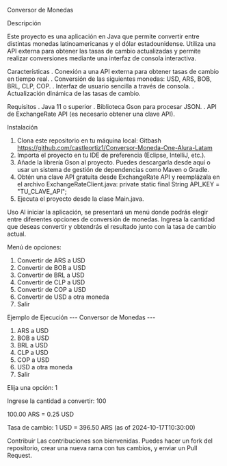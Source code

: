 Conversor de Monedas

Descripción

Este proyecto es una aplicación en Java que permite convertir entre distintas monedas latinoamericanas y el dólar estadounidense. 
Utiliza una API externa para obtener las tasas de cambio actualizadas y permite realizar conversiones mediante una interfaz de consola interactiva.

Características
. Conexión a una API externa para obtener tasas de cambio en tiempo real.
. Conversión de las siguientes monedas: USD, ARS, BOB, BRL, CLP, COP.
. Interfaz de usuario sencilla a través de consola.
. Actualización dinámica de las tasas de cambio.

Requisitos
. Java 11 o superior
. Biblioteca Gson para procesar JSON.
. API de ExchangeRate API (es necesario obtener una clave API).

Instalación
1. Clona este repositorio en tu máquina local:
Gitbash
https://github.com/castleortiz1/Conversor-Moneda-One-Alura-Latam
2. Importa el proyecto en tu IDE de preferencia (Eclipse, IntelliJ, etc.).
3. Añade la librería Gson al proyecto. Puedes descargarla desde aquí o usar un sistema de gestión de dependencias como Maven o Gradle.
4. Obtén una clave API gratuita desde ExchangeRate API y reemplázala en el archivo ExchangeRateClient.java:
private static final String API_KEY = "TU_CLAVE_API";
5. Ejecuta el proyecto desde la clase Main.java.

Uso
Al iniciar la aplicación, se presentará un menú donde podrás elegir entre diferentes opciones de conversión de monedas.
Ingresa la cantidad que deseas convertir y obtendrás el resultado junto con la tasa de cambio actual.

Menú de opciones:
1. Convertir de ARS a USD
2. Convertir de BOB a USD
3. Convertir de BRL a USD
4. Convertir de CLP a USD
5. Convertir de COP a USD
6. Convertir de USD a otra moneda
7. Salir

Ejemplo de Ejecución
--- Conversor de Monedas ---
1. ARS a USD
2. BOB a USD
3. BRL a USD
4. CLP a USD
5. COP a USD
6. USD a otra moneda
7. Salir
   
Elija una opción: 1

Ingrese la cantidad a convertir: 100

100.00 ARS = 0.25 USD

Tasa de cambio: 1 USD = 396.50 ARS (as of 2024-10-17T10:30:00)

Contribuir
Las contribuciones son bienvenidas. Puedes hacer un fork del repositorio, 
crear una nueva rama con tus cambios, y enviar un Pull Request.
